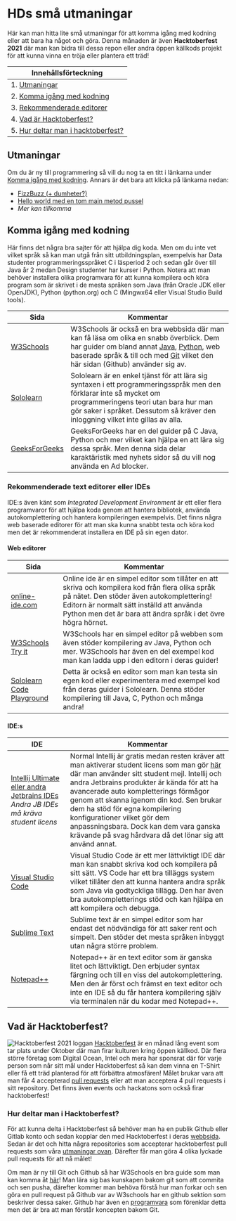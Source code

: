 # HDs små utmaningar
Här kan man hitta lite små utmaningar för att komma igång med kodning eller att bara ha något och göra. Denna 
månaden är även **Hacktoberfest 2021** där man kan bidra till dessa repon eller andra öppen källkods projekt för att 
kunna vinna en tröja eller plantera ett träd!

|**Innehållsförteckning**|
|--------------------|
|1. [Utmaningar](#utmaningar)|
|2. [Komma igång med kodning](#komma-igång-med-kodning)|
|3. [Rekommenderade editorer](#rekommenderade-text-editorer-eller-ides)|
|4. [Vad är Hacktoberfest?](#vad-är-hacktoberfest)|
|5. [Hur deltar man i hacktoberfest?](#hur-deltar-man-i-hacktoberfest)|

## Utmaningar
Om du är ny till programmering så vill du nog ta en titt i länkarna under [Komma igång med kodning](#komma-igång-med-kodning). Annars 
är det bara att klicka på länkarna nedan:

- [FizzBuzz (+ dumheter?)](https://github.com/hd-chalmers/fizzbuzz-utmaning/blob/main/README.md)
- [Hello world med en tom main metod pussel](https://github.com/hd-chalmers/hello-world-med-tom-main-pussel/blob/main/README.md)
- *Mer kan tillkomma*

## Komma igång med kodning
Här finns det några bra sajter för att hjälpa dig koda. Men om du inte vet vilket språk så kan man utgå från sitt 
utbildningsplan, exempelvis har Data studenter programmeringsspråket C i läsperiod 2 och sedan går över till Java år 
2 medan Design studenter har kurser i Python. Notera att man behöver installera olika programvara för att kunna 
kompilera och köra program som är skrivet i de mesta språken som Java (från Oracle JDK eller OpenJDK), Python (python.org) och C (Mingwx64 eller Visual Studio Build tools).

| Sida | Kommentar |
|------|-----------|
|[W3Schools](https://www.w3schools.com/)| W3Schools är också en bra webbsida där man kan få läsa om olika en snabb överblick. Dem har guider om bland annat [Java](https://www.w3schools.com/java/default.asp), [Python](https://www.w3schools.com/python/default.asp), web baserade språk & till och med [Git](https://www.w3schools.com/git/default.asp) vilket den här sidan (Github) använder sig av. |
|[Sololearn](https://www.sololearn.com/learning)| Sololearn är en enkel tjänst för att lära sig syntaxen i ett programmeringsspråk men den förklarar inte så mycket om programmeringens teori utan bara hur man gör saker i språket. Dessutom så kräver den inloggning vilket inte gillas av alla.|
|[GeeksForGeeks](https://www.geeksforgeeks.org/c-programming-language/)| GeeksForGeeks har en del guider på C Java, Python och mer vilket kan hjälpa en att lära sig dessa språk. Men denna sida delar karaktäristik med nyhets sidor så du vill nog använda en Ad blocker. |

### Rekommenderade text editorer eller IDEs
IDE:s även känt som *Integrated Development Environment* är ett eller flera programvaror för att hjälpa koda genom 
att hantera bibliotek, använda autokomplettering och hantera kompileringen exempelvis. Det finns några web baserade 
editorer för att man ska kunna snabbt testa och köra kod men det är rekommenderat installera en IDE på sin egen dator.

#### Web editorer

| Sida | Kommentar |
|------|-----------|
| [online-ide.com](https://www.online-ide.com/) | Online ide är en simpel editor som tillåter en att skriva och kompilera kod från flera olika språk på nätet. Den stöder även autokomplettering! Editorn är normalt sätt inställd att använda Python men det är bara att ändra språk i det övre högra hörnet. |
| [W3Schools Try it](https://www.w3schools.com/tryit/trycompiler.asp?filename=demo_java) | W3Schools har en simpel editor på webben som även stöder kompilering av Java, Python och mer. W3Schools har även en del exempel kod man kan ladda upp i den editorn i deras guider! |
| [Sololearn Code Playground](https://code.sololearn.com/#)| Detta är också en editor som man kan testa sin egen kod eller experimentera med exempel kod från deras guider i Sololearn. Denna stöder kompilering till Java, C, Python och många andra! |

#### IDE:s

| IDE | Kommentar|
|-----|----------|
| [Intellij Ultimate eller andra Jetbrains IDEs](https://www.jetbrains.com/products/#type=ide) *Andra JB IDEs må kräva student licens* | Normal Intellij är gratis medan resten kräver att man aktiverar student licens som man gör [här](https://www.jetbrains.com/shop/eform/students) där man använder sitt student mejl. Intellij och andra Jetbrains produkter är kända för att ha avancerade auto kompletterings förmågor genom att skanna igenom din kod. Sen brukar dem ha stöd för egna kompilering konfigurationer vilket gör dem anpassningsbara. Dock kan dem vara ganska krävande på svag hårdvara då det lönar sig att använd annat.|
| [Visual Studio Code](https://code.visualstudio.com/) | Visual Studio Code är ett mer lättviktigt IDE där man kan snabbt skriva kod och kompilera på sitt sätt. VS Code har ett bra tilläggs system vilket tillåter den att kunna hantera andra språk som Java via godtyckliga tillägg. Den har även bra autokompletterings stöd och kan hjälpa en att kompilera och debugga. |
| [Sublime Text](https://www.sublimetext.com/) | Sublime text är en simpel editor som har endast det nödvändiga för att saker rent och simpelt. Den stöder det mesta språken inbyggt utan några större problem.|
| [Notepad++](https://notepad-plus-plus.org/downloads/) | Notepad++ är en text editor som är ganska litet och lättviktigt. Den erbjuder syntax färgning och till en viss del autokomplettering. Men den är först och främst en text editor och inte en IDE så du får hantera kompilering själv via terminalen när du kodar med Notepad++.

## Vad är Hacktoberfest?
![Hacktoberfest 2021 loggan](https://hacktoberfest.digitalocean.com/_nuxt/img/logo-hacktoberfest-full.f42e3b1.svg)
[Hacktoberfest](https://hacktoberfest.digitalocean.com/) är en månad lång event som tar plats under Oktober där man 
firar kulturen kring öppen källkod. Där flera större företag som Digital Ocean, Intel och mera har sponsrat där för 
varje person som når sitt mål under Hacktoberfest så kan dem vinna en T-Shirt eller få ett träd planterad för att 
förbättra atmosfären! Målet brukar vara att man får 4 accepterad [pull requests](https://www.w3schools.com/git/git_remote_send_pull_request.asp?remote=github) eller att man acceptera 4 pull requests i sitt repository. 
Det finns även events och hackatons som också firar hacktoberfest!

### Hur deltar man i Hacktoberfest?
För att kunna delta i Hacktoberfest så behöver man ha en publik Github eller Gitlab konto och sedan kopplar den med 
Hacktoberfest i deras [webbsida](https://hacktoberfest.digitalocean.com/register). Sedan är det och hitta några 
repositories som accepterar hacktoberfest pull requests som våra [utmaningar ovan](#utmaningar). Därefter får man 
göra 4 olika lyckade pull requests för att nå målet! 

Om man är ny till Git och Github så har W3Schools en bra guide som man kan komma åt [här](https://www.w3schools.com/git/default.asp?remote=github)!
Man lära sig bas kunskapen bakom git som att commita och sen pusha, därefter kommer man behöva förstå hur man forkar 
och sen göra en pull request på Github var av W3schools har en github sektion som beskriver dessa saker. Github har 
även en [programvara](https://desktop.github.com/) som förenklar detta men det är bra att man förstår koncepten bakom Git.
